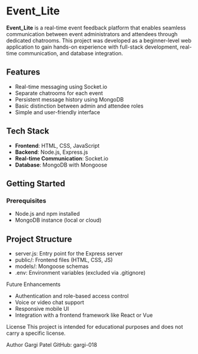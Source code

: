 # Event_Lite

**Event_Lite** is a real-time event feedback platform that enables seamless communication between event administrators and attendees through dedicated chatrooms. 
This project was developed as a beginner-level web application to gain hands-on experience with full-stack development, real-time communication, and database integration.

## Features

- Real-time messaging using Socket.io
- Separate chatrooms for each event
- Persistent message history using MongoDB
- Basic distinction between admin and attendee roles
- Simple and user-friendly interface

## Tech Stack

- **Frontend**: HTML, CSS, JavaScript
- **Backend**: Node.js, Express.js
- **Real-time Communication**: Socket.io
- **Database**: MongoDB with Mongoose

## Getting Started

### Prerequisites

- Node.js and npm installed
- MongoDB instance (local or cloud)

## Project Structure
- server.js: Entry point for the Express server
- public/: Frontend files (HTML, CSS, JS)
- models/: Mongoose schemas
- .env: Environment variables (excluded via .gitignore)

Future Enhancements
- Authentication and role-based access control
- Voice or video chat support
- Responsive mobile UI
- Integration with a frontend framework like React or Vue

License
This project is intended for educational purposes and does not carry a specific license.

Author
Gargi Patel
GitHub: gargi-018
